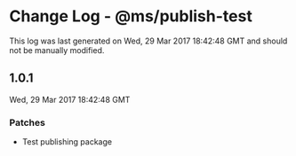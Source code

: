 # Change Log - @ms/publish-test

This log was last generated on Wed, 29 Mar 2017 18:42:48 GMT and should not be manually modified.

## 1.0.1
Wed, 29 Mar 2017 18:42:48 GMT

### Patches

- Test publishing package

